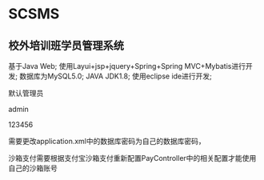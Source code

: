 # SCSMS
## 校外培训班学员管理系统
基于Java Web;
使用Layui+jsp+jquery+Spring+Spring MVC+Mybatis进行开发;
数据库为MySQL5.0;
JAVA JDK1.8;
使用eclipse ide进行开发;

默认管理员

admin

123456

需要更改application.xml中的数据库密码为自己的数据库密码，

沙箱支付需要根据支付宝沙箱支付重新配置PayController中的相关配置才能使用自己的沙箱账号

